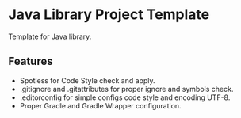 # Java Library Project Template

Template for Java library.

## Features
- Spotless for Code Style check and apply.
- .gitignore and .gitattributes for proper ignore and symbols check.
- .editorconfig for simple configs code style and encoding UTF-8.
- Proper Gradle and Gradle Wrapper configuration.

